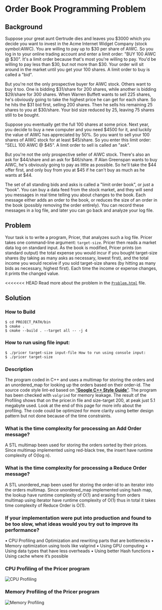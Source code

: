 # Order Book Programming Problem

## Background

Suppose your great aunt Gertrude dies and leaves you $3000 which you decide you want to invest in the Acme Internet Widget Company (stock symbol:AIWC). You are willing to pay up to $30 per share of AIWC. So you log in to your online trading account and enter a limit order: "BUY 100 AIWC @ $30". It's a limit order because that's most you're willing to pay. You'd be willing to pay less than $30, but not more than $30. Your order will sit around in the market until you get your 100 shares. A limit order to buy is called a "bid".

But you're not the only prospective buyer for AIWC stock. Others want to buy it too. One is bidding $31/share for 200 shares, while another is bidding $29/share for 300 shares. When Warren Buffett wants to sell 225 shares, he's obviously going to take the highest price he can get for each share. So he hits the $31 bid first, selling 200 shares. Then he sells his remaining 25 shares to you at $30/share. Your bid size reduced by 25, leaving 75 shares still to be bought.

Suppose you eventually get the full 100 shares at some price. Next year, you decide to buy a new computer and you need $4500 for it, and luckily the value of AIWC has appreciated by 50%. So you want to sell your 100 shares of AIWC stock for at least $45/share. So you enter this limit order: "SELL 100 AIWC @ $45". A limit order to sell is called an "ask".

But you're not the only prospective seller of AIWC stock. There's also an ask for $44/share and an ask for $46/share. If Alan Greenspan wants to buy AIWC, he's obviously going to pay as little as possible. So he'll take the $44 offer first, and only buy from you at $45 if he can't buy as much as he wants at $44.

The set of all standing bids and asks is called a "limit order book", or just a "book". You can buy a data feed from the stock market, and they will send you messages in real time telling you about changes to the book. Each message either adds an order to the book, or reduces the size of an order in the book (possibly removing the order entirely). You can record these messages in a log file, and later you can go back and analyze your log file.

## Problem

Your task is to write a program, Pricer, that analyzes such a log file. Pricer takes one command-line argument: `target-size`. Pricer then reads a market data log on standard input. As the book is modified, Pricer prints (on standard output) the total expense you would incur if you bought target-size shares (by taking as many asks as necessary, lowest first), and the total income you would receive if you sold target-size shares (by hitting as many bids as necessary, highest first). Each time the income or expense changes, it prints the changed value.

<<<<<<< HEAD
Read more about the problem in the [`Problem.html`](https://github.com/panaali/orderbook/blob/master/problem.html) file.

## Solution


### How to Build

    $ cd PROJECT_PATH/bin
    $ cmake .
    $ cmake --build . --target all -- -j 4

### How to run using file input:

    $ ./pricer target-size input-file How to run using console input:
    $ ./pricer target-size

### Description
The program coded in C++ and uses a multimap for storing the orders and an unordered_map for looking up the orders based on their order-id. The source code style lint-ed based on [“**Google C++ Style Guide**”](https://google.github.io/styleguide/cppguide.html). The program has been checked with `valgrind` for memory leakage. The result of the Profiling shows that on the pricer.in file and size-target 200, at peak just 5.1 megabyte used. Look at the end of this page for more info about the profiling.
The code could be optimized for more clarity using better design pattern but not done because of the time constraints.

### What is the time complexity for processing an Add Order message?
A STL multimap been used for storing the orders sorted by their prices. Since multimap implemented using red-black tree, the insert have runtime complexity of O(log n).

### What is the time complexity for processing a Reduce Order message?
A STL unordered_map been used for storing the order-id to an iterator into the orders multimap. Since unordered_map implemented using hash map, the lookup have runtime complexity of O(1) and erasing from orders multimap using iterator have runtime complexity of O(1) thus in total it takes time complexity of Reduce Order is O(1).

### If your implementation were put into production and found to be too slow, what ideas would you try out to improve its performance?
• CPU Profiling and Optimization and rewriting parts that are bottlenecks
• Memory optimization using tools like valgrind
• Using GPU computing
• Using data types that have less overheads • Using better Hash functions
• Using cache where it’s possible


### CPU Profiling of the Pricer program
![CPU Profiling](https://github.com/panaali/orderbook/blob/master/img/CPU_Profiling.png)

### Memory Profiling of the Pricer program
![Memory Profiling](https://github.com/panaali/orderbook/blob/master/img/Memory_Profiling.png)

